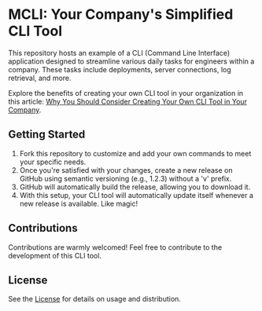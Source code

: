 # MCLI: Your Company's Simplified CLI Tool

This repository hosts an example of a CLI (Command Line Interface) application designed to streamline various daily tasks for engineers within a company. These tasks include deployments, server connections, log retrieval, and more.

Explore the benefits of creating your own CLI tool in your organization in this article: [Why You Should Consider Creating Your Own CLI Tool in Your Company](https://www.florianbertholin.com/why-you-should-consider-creating-your-own-cli-tool-in-your-company).

## Getting Started

1. Fork this repository to customize and add your own commands to meet your specific needs.
2. Once you're satisfied with your changes, create a new release on GitHub using semantic versioning (e.g., 1.2.3) without a 'v' prefix.
3. GitHub will automatically build the release, allowing you to download it.
4. With this setup, your CLI tool will automatically update itself whenever a new release is available. Like magic!


## Contributions

Contributions are warmly welcomed! Feel free to contribute to the development of this CLI tool.

## License

See the [License](./LICENSE) for details on usage and distribution.
